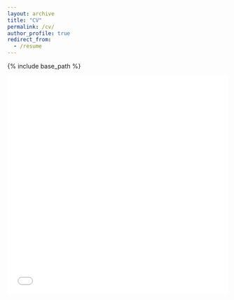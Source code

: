 ```yaml
---
layout: archive
title: "CV"
permalink: /cv/
author_profile: true
redirect_from:
  - /resume
---
```


{% include base_path %}

<iframe src="/files/ChinomonaCV_Jan2024.pdf" width="100%" height="500" frameborder="no" border="0" marginwidth="0" marginheight="0"></iframe>
